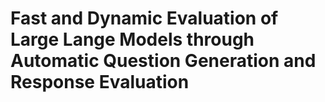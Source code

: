 # Fast and Dynamic Evaluation of Large Lange Models through Automatic Question Generation and Response Evaluation
